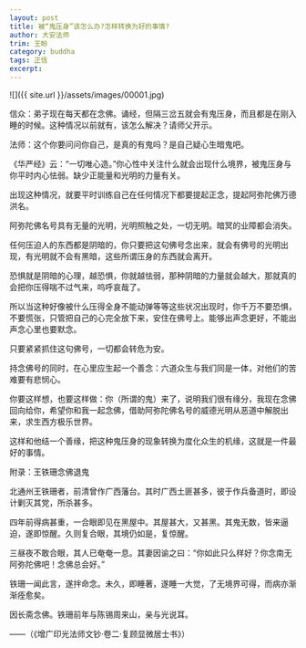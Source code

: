```yaml
---
layout: post
title: 被“鬼压身”该怎么办?怎样转换为好的事情?
author: 大安法师
trim: 王盼
category: buddha
tags: 正信
excerpt:
---
```


![]({{ site.url }}/assets/images/00001.jpg)

信众：弟子现在每天都在念佛。诵经，但隔三岔五就会有鬼压身，而且都是在刚入睡的时候。这种情况以前就有，该怎么解决？请师父开示。

法师：这个你要问问你自己，是真的有鬼吗？是自己疑心生暗鬼吧。

《华严经》云：“一切唯心造。”你心性中关注什么就会出现什么境界，被鬼压身与你平时内心怯弱。缺少正能量和光明的力量有关。

出现这种情况，就要平时训练自己在任何情况下都要提起正念，提起阿弥陀佛万德洪名。

阿弥陀佛名号具有无量的光明，光明照触之处，一切无明。暗冥的业障都会消失。

任何压迫人的东西都是阴暗的，你只要把这句佛号念出来，就会有佛号的光明出现，有光明就不会有黑暗，这些所谓压身的东西就会离开。

恐惧就是阴暗的心理，越恐惧，你就越怯弱，那种阴暗的力量就会越大，那就真的会把你压得喘不过气来，呜呼哀哉了。

所以当这种好像被什么压得全身不能动弹等等这些状况出现时，你千万不要恐惧，不要慌张，只管把自己的心完全放下来，安住在佛号上。能够出声念更好，不能出声念心里也要默念。

只要紧紧抓住这句佛号，一切都会转危为安。

持念佛号的同时，在心里应生起一个善念：六道众生与我们同是一体，对他们的苦难要有悲悯心。

你要这样想，也要这样做：你（所谓的鬼）来了，说明我们很有缘分，我现在念佛回向给你，希望你和我一起念佛，借助阿弥陀佛名号的威德光明从恶道中解脱出来，求生西方极乐世界。

这样和他结一个善缘，把这种鬼压身的现象转换为度化众生的机缘，这就是一件最好的事情。

附录：王铁珊念佛退鬼

北通州王铁珊者，前清曾作广西藩台。其时广西土匪甚多，彼于作兵备道时，即设计剿灭其党，所杀甚多。

四年前得病甚重，一合眼即见在黑屋中。其屋甚大，又甚黑。其鬼无数，皆来逼迫，遂即惊醒。久则复合眼，其境仍如是，复惊醒。

三昼夜不敢合眼，其人已奄奄一息。其妻因谕之曰：“你如此只么样好？你念南无阿弥陀佛吧！念佛总会好。”

铁珊一闻此言，遂拌命念。未久，即睡著，遂睡一大觉，了无境界可得，而病亦渐渐痊愈矣。

因长斋念佛。铁珊前年与陈锡周来山，亲与光说耳。

——（《增广印光法师文钞·卷二·复顾显微居士书》）

